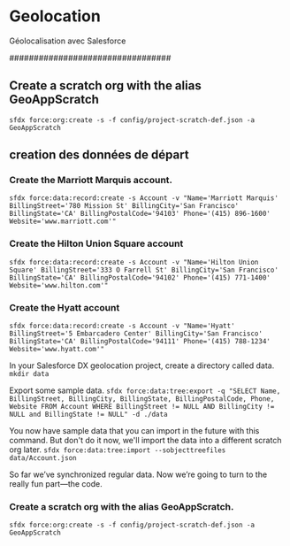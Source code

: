 # Geolocation

Géolocalisation avec Salesforce

#################################

## Create a scratch org with the alias GeoAppScratch

`sfdx force:org:create -s -f config/project-scratch-def.json -a GeoAppScratch`

## creation des données de départ

### Create the Marriott Marquis account.

`sfdx force:data:record:create -s Account -v "Name='Marriott Marquis' BillingStreet='780 Mission St' BillingCity='San Francisco' BillingState='CA' BillingPostalCode='94103' Phone='(415) 896-1600' Website='www.marriott.com'"`

### Create the Hilton Union Square account

`sfdx force:data:record:create -s Account -v "Name='Hilton Union Square' BillingStreet='333 O Farrell St' BillingCity='San Francisco' BillingState='CA' BillingPostalCode='94102' Phone='(415) 771-1400' Website='www.hilton.com'"`

### Create the Hyatt account

`sfdx force:data:record:create -s Account -v "Name='Hyatt' BillingStreet='5 Embarcadero Center' BillingCity='San Francisco' BillingState='CA' BillingPostalCode='94111' Phone='(415) 788-1234' Website='www.hyatt.com'"`

In your Salesforce DX geolocation project, create a directory called data.
`mkdir data`

Export some sample data.
`sfdx force:data:tree:export -q "SELECT Name, BillingStreet, BillingCity, BillingState, BillingPostalCode, Phone, Website FROM Account WHERE BillingStreet != NULL AND BillingCity != NULL and BillingState != NULL" -d ./data`

You now have sample data that you can import in the future with this command. But don't do it now, we'll import the data into a different scratch org later.
`sfdx force:data:tree:import --sobjecttreefiles data/Account.json`

So far we’ve synchronized regular data. Now we’re going to turn to the really fun part—the code.

### Create a scratch org with the alias GeoAppScratch.

`sfdx force:org:create -s -f config/project-scratch-def.json -a GeoAppScratch`
